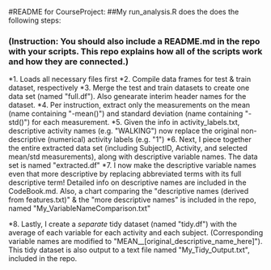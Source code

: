 #README for CourseProject:
##My run_analysis.R does the does the following steps:

### (Instruction: You should also include a README.md in the repo with your scripts. This repo explains how all of the scripts work and how they are connected.)  

*1. Loads all necessary files first
*2. Compile data frames for test & train dataset, respectively
*3. Merge the test and train datasets to create one data set (named "full.df"). Also genearate interim header names for the dataset.
*4. Per instruction, extract only the measurements on the mean (name containing "-mean()") and standard deviation (name containing "-std()") for each measurement.
*5. Given the info in activity_labels.txt, descriptive activity names (e.g. "WALKING") now replace the original non-descriptive (numerical) activity labels (e.g. "1")
*6. Next, I piece together the entire extracted data set (including SubjectID, Activity, and selected mean/std measurements), along with descriptive variable names. The data set is named "extracted.df"
*7. I now make the descriptive variable names even that more descriptive by replacing abbreviated terms with its full descriptive term! Detailed info on descriptive names are included in the CodeBook.md.   Also, a chart comparing the "descriptive names (derived from features.txt)" & the "more descriptive names" is included in the repo, named "My_VariableNameComparison.txt" 

*8. Lastly, I create a *separate* tidy dataset (named "tidy.df") with the average of each variable for each activity and each subject. (Corresponding variable names are modified to "MEAN__[original_descriptive_name_here]"). This tidy dataset is also output to a text file named "My_Tidy_Output.txt", included in the repo.



